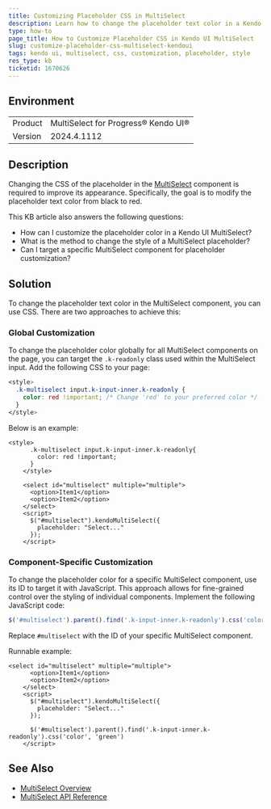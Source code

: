 ```yaml
---
title: Customizing Placeholder CSS in MultiSelect
description: Learn how to change the placeholder text color in a Kendo UI MultiSelect.
type: how-to
page_title: How to Customize Placeholder CSS in Kendo UI MultiSelect
slug: customize-placeholder-css-multiselect-kendoui
tags: kendo ui, multiselect, css, customization, placeholder, style
res_type: kb
ticketid: 1670626
---
```


## Environment

<table>
<tbody>
<tr>
<td>Product</td>
<td>MultiSelect for Progress® Kendo UI®</td>
</tr>
<tr>
<td>Version</td>
<td>2024.4.1112</td>
</tr>
</tbody>
</table>

## Description

Changing the CSS of the placeholder in the [MultiSelect](https://docs.telerik.com/kendo-ui/api/javascript/ui/multiselect) component is required to improve its appearance. Specifically, the goal is to modify the placeholder text color from black to red.

This KB article also answers the following questions:
- How can I customize the placeholder color in a Kendo UI MultiSelect?
- What is the method to change the style of a MultiSelect placeholder?
- Can I target a specific MultiSelect component for placeholder customization?

## Solution

To change the placeholder text color in the MultiSelect component, you can use CSS. There are two approaches to achieve this:

### Global Customization

To change the placeholder color globally for all MultiSelect components on the page, you can target the `.k-readonly` class used within the MultiSelect input. Add the following CSS to your page:

```css
<style>      
  .k-multiselect input.k-input-inner.k-readonly {
    color: red !important; /* Change 'red' to your preferred color */
  }
</style>
```

Below is an example:
```dojo
<style>      
      .k-multiselect input.k-input-inner.k-readonly{
        color: red !important;
      }
    </style>

    <select id="multiselect" multiple="multiple">
      <option>Item1</option>
      <option>Item2</option>
    </select>
    <script>
      $("#multiselect").kendoMultiSelect({
        placeholder: "Select..."
      });
    </script>
```

### Component-Specific Customization

To change the placeholder color for a specific MultiSelect component, use its ID to target it with JavaScript. This approach allows for fine-grained control over the styling of individual components. Implement the following JavaScript code:

```javascript
$('#multiselect').parent().find('.k-input-inner.k-readonly').css('color', 'green'); // Change 'green' to your preferred color
```

Replace `#multiselect` with the ID of your specific MultiSelect component.

Runnable example:

```dojo
<select id="multiselect" multiple="multiple">
      <option>Item1</option>
      <option>Item2</option>
    </select>
    <script>
      $("#multiselect").kendoMultiSelect({
        placeholder: "Select..."
      });

      $('#multiselect').parent().find('.k-input-inner.k-readonly').css('color', 'green')
    </script>
```


## See Also

- [MultiSelect Overview](https://docs.telerik.com/kendo-ui/controls/editors/multiselect/overview)
- [MultiSelect API Reference](https://docs.telerik.com/kendo-ui/api/javascript/ui/multiselect)

